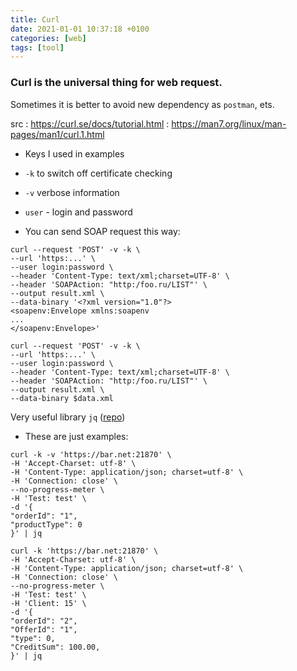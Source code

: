 ```yaml
---
title: Curl
date: 2021-01-01 10:37:18 +0100
categories: [web]
tags: [tool]
---
```


### Curl is the universal thing for web request.  
Sometimes it is better to avoid new dependency as `postman`, ets.

src
: <https://curl.se/docs/tutorial.html>
: <https://man7.org/linux/man-pages/man1/curl.1.html>
    

- Keys I used in examples

- `-k`  to switch off certificate checking
- `-v` verbose information
- `user`  -  login and password


- You can send SOAP request this way:

```shell
curl --request 'POST' -v -k \
--url 'https:...' \
--user login:password \
--header 'Content-Type: text/xml;charset=UTF-8' \
--header 'SOAPAction: "http:/foo.ru/LIST"' \
--output result.xml \
--data-binary '<?xml version="1.0"?>
<soapenv:Envelope xmlns:soapenv
...
</soapenv:Envelope>'
```


```shell
curl --request 'POST' -v -k \
--url 'https:...' \
--user login:password \
--header 'Content-Type: text/xml;charset=UTF-8' \
--header 'SOAPAction: "http:/foo.ru/LIST"' \
--output result.xml \
--data-binary $data.xml
```

Very useful library `jq` ([repo](https://jqlang.github.io/jq/download/))

- These are just examples: 

```shell
curl -k -v 'https://bar.net:21870' \
-H 'Accept-Charset: utf-8' \
-H 'Content-Type: application/json; charset=utf-8' \
-H 'Connection: close' \
--no-progress-meter \
-H 'Test: test' \
-d '{
"orderId": "1",
"productType": 0
}' | jq
```

```shell
curl -k 'https://bar.net:21870' \
-H 'Accept-Charset: utf-8' \
-H 'Content-Type: application/json; charset=utf-8' \
-H 'Connection: close' \
--no-progress-meter \
-H 'Test: test' \
-H 'Client: 15' \
-d '{
"orderId": "2",
"OfferId": "1",
"type": 0,
"CreditSum": 100.00,
}' | jq
```

